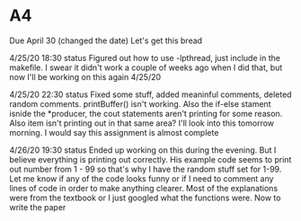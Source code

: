 # A4
Due April 30 (changed the date) 
Let's get this bread

4/25/20 18:30 status
Figured out how to use -lpthread, just include in the makefile. I swear it didn't work a couple of weeks ago when I did that, but now I'll be working on this again 4/25/20

4/25/20 22:30 status
Fixed some stuff, added meaninful comments, deleted random comments. printBuffer() isn't working. Also the if-else stament isnide the *producer, the cout statements aren't printing for some reason. Also item isn't printing out in that same area? I'll look into this tomorrow morning. I would say this assignment is almost complete

4/26/20 19:30 status
Ended up working on this during the evening. But I believe everything is printing out correctly. His example code seems to print out number from 1 - 99 so that's why I have the random stuff set for 1-99. Let me know if any of the code looks funny or if I need to comment any lines of code in order to make anything clearer. Most of the explanations were from the textbook or I just googled what the functions were. Now to write the paper
